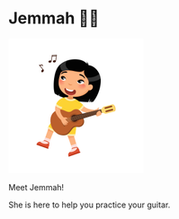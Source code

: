 # Jemmah 👧🎸

![alt](jemmah_playing_guitar.png)

Meet Jemmah!

She is here to help you practice your guitar.
